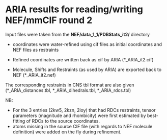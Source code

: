 # ARIA results for reading/writing NEF/mmCIF round 2

Input files were taken from the **NEF/data_1_1/PDBStats_it2/** directory

- coordinates were water-refined using cif files as initial coordinates and NEF files as restraints

- Refined coordinates are written back as cif by ARIA (\*\_ARIA\_it2.cif)

- Molecule, Shifts and Restraints (as used by ARIA) are exported back to NEF (\*\_ARIA\_it2.nef)

The corresponding restraints in CNS tbl format are also given (\*\_ARIA\_distances.tbl,  \*\_ARIA\_dihedrals.tbl, \*\_ARIA\_rdcs.tbl)

NB: 
- For the 3 entries (2kw5, 2kzn, 2loy) that had RDCs restraints, tensor parameters (magnitude and rhombicity) were first estimated by best-fitting of RDCs to the source coordinates.
- atoms missing in the source CIF file (with regards to NEF molecule definition) were added on the fly during refinement.
